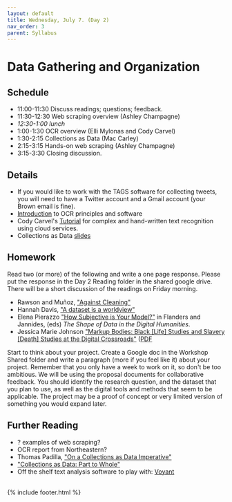 ```yaml
---
layout: default
title: Wednesday, July 7. (Day 2)
nav_order: 3
parent: Syllabus
---
```

# Data Gathering and Organization

## Schedule

* 11:00-11:30 Discuss readings; questions; feedback.
* 11:30-12:30 Web scraping overview (Ashley Champagne)
* _12:30-1:00 lunch_
* 1:00-1:30 OCR overview (Elli Mylonas and Cody Carvel)
* 1:30-2:15 Collections as Data (Mac Carley)
* 2:15-3:15 Hands-on web scraping (Ashley Champagne)
* 3:15-3:30 Closing discussion.


## Details

* If you would like to work with the TAGS software for collecting tweets, you will need to have a Twitter account and a Gmail account (your Brown email is fine).
* [Introduction](http://brown.edu/go/CDS-OCR) to OCR principles and software
* Cody Carvel's [Tutorial](https://ccarvel.github.io/ocr-htr-tutorial/) for complex and hand-written text recognition using cloud services.
* Collections as Data [slides](https://docs.google.com/presentation/d/1pda-P6wyFxWEpcal3IUERaAhU4-UdUiwvkBJ7-IOikc/edit?usp=sharing)

## Homework

Read two (or more) of the following and write a one page response. Please put the response in the Day 2 Reading folder in the shared google drive. There will be a short discussion of the readings on Friday morning.

* Rawson and Muñoz, ["Against Cleaning"](https://dhdebates.gc.cuny.edu/read/untitled-f2acf72c-a469-49d8-be35-67f9ac1e3a60/section/07154de9-4903-428e-9c61-7a92a6f22e51)
* Hannah Davis, ["A dataset is a worldview"](https://towardsdatascience.com/a-dataset-is-a-worldview-5328216dd44d)
* Elena Pierazzo ["How Subjective is Your Model?"](https://search.library.brown.edu/catalog/b8986701) in Flanders and Jannides, (eds) _The Shape of Data in the Digital Humanities_.
*  Jessica Marie Johnson ["Markup Bodies: Black \[Life\] Studies and Slavery \[Death\] Studies at the Digital Crossroads"](https://read.dukeupress.edu/social-text/article-abstract/36/4%20(137)/57/137032/Markup-BodiesBlack-Life-Studies-and-Slavery-Death) ([PDF](https://drive.google.com/file/d/1m2WlzoGqtMOflBbd8ngYhdz35LjLHTCL/view?usp=sharing)

Start to think about your project. Create a Google doc in the Workshop Shared folder and write a paragraph (more if you feel like it) about your project. Remember that you only have a week to work on it, so don't be too ambitious. We will be using the proposal documents for collaborative feedback.  You should identify the research question, and the dataset that you plan to use, as well as the digital tools and methods that seem to be applicable. The project may be a proof of concept or very limited version of something you would expand later.

## Further Reading
* ? examples of web scraping?
* OCR report from Northeastern?
* Thomas Padilla, ["On a Collections as Data Imperative"](https://digitalpreservation.gov/meetings/dcs16/tpadilla_OnaCollectionsasDataImperative_final.pdf)
* ["Collections as Data: Part to Whole"](https://collectionsasdata.github.io/part2whole/)
* Off the shelf text analysis software to play with: [Voyant](https://voyant-tools.org/)

<br/>
{% include footer.html %}
